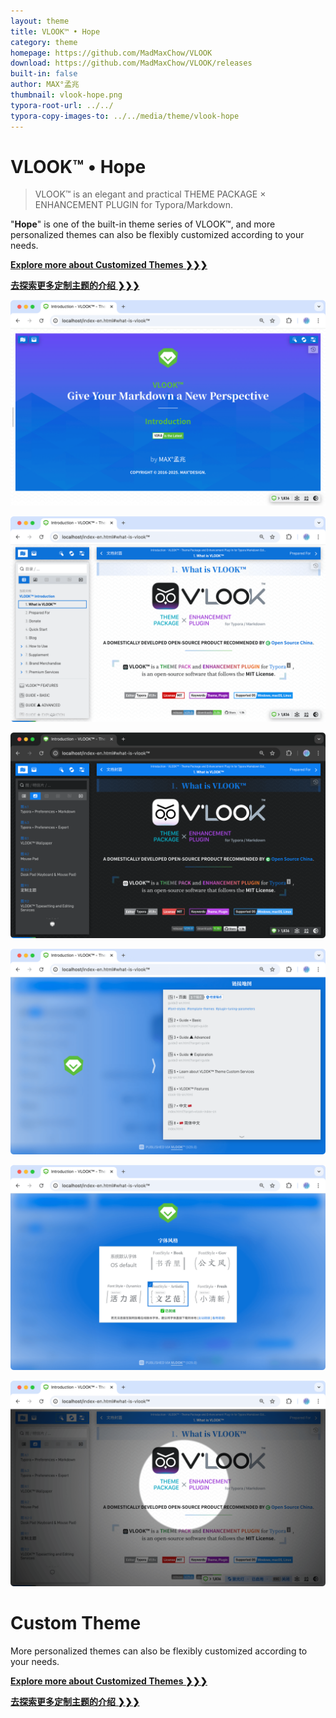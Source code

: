 ```yaml
---
layout: theme
title: VLOOK™ • Hope
category: theme
homepage: https://github.com/MadMaxChow/VLOOK
download: https://github.com/MadMaxChow/VLOOK/releases
built-in: false
author: MAX°孟兆
thumbnail: vlook-hope.png
typora-root-url: ../../
typora-copy-images-to: ../../media/theme/vlook-hope
---
```


# VLOOK™ • Hope

> VLOOK™ is an elegant and practical THEME PACKAGE × ENHANCEMENT PLUGIN for Typora/Markdown.



"**Hope**" is one of the built-in theme series of VLOOK™, and more personalized themes can also be flexibly customized according to your needs.



[**Explore more about Customized Themes ❯❯❯**](https://vlook-doc.pages.dev/vip-en)

[**去探索更多定制主题的介绍 ❯❯❯**](https://vlook-doc.pages.dev/vip)



![vlook-theme-preview-01](/media/theme/vlook-hope/preview-01.png)

![vlook-theme-preview-02](/media/theme/vlook-hope/preview-02.png)

![vlook-theme-preview-03](/media/theme/vlook-hope/preview-03.png)

![vlook-theme-preview-04](/media/theme/vlook-hope/preview-04.png)

![vlook-theme-preview-05](/media/theme/vlook-hope/preview-05.png)

![vlook-theme-preview-05](/media/theme/vlook-hope/preview-06.png)

# Custom Theme

More personalized themes can also be flexibly customized according to your needs.



[**Explore more about Customized Themes ❯❯❯**](https://vlook-doc.pages.dev/vip-en)

[**去探索更多定制主题的介绍 ❯❯❯**](https://vlook-doc.pages.dev/vip)


